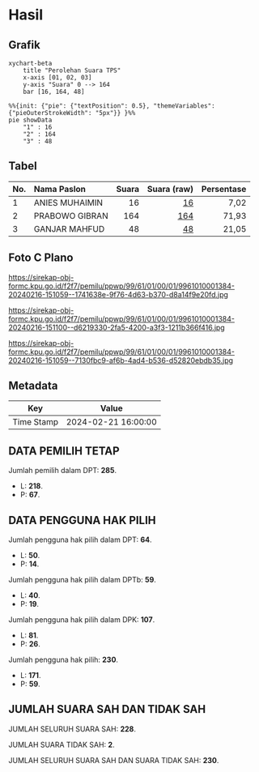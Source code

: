 # Hasil

## Grafik

```mermaid
xychart-beta
    title "Perolehan Suara TPS"
    x-axis [01, 02, 03]
    y-axis "Suara" 0 --> 164
    bar [16, 164, 48]
```

```mermaid
%%{init: {"pie": {"textPosition": 0.5}, "themeVariables": {"pieOuterStrokeWidth": "5px"}} }%%
pie showData
    "1" : 16
    "2" : 164
    "3" : 48
```

## Tabel

| No. | Nama Paslon    | Suara | Suara (raw) | Persentase |
|:--- |:-------------- | -----:| -----------:| ----------:|
| 1   | ANIES MUHAIMIN | 16    | [16][p-1]   | 7,02       |
| 2   | PRABOWO GIBRAN | 164   | [164][p-2]  | 71,93      |
| 3   | GANJAR MAHFUD  | 48    | [48][p-3]   | 21,05      |


[p-1]: https://github.com/gigit-pemilu/pemilu-2024-99-luar-negeri/blob/main/pilpres/hitung-suara/sub/99-luar-negeri/sub/61-kota-kinabalu-malaysia/sub/01-kota-kinabalu-malaysia/sub/0001-kota-kinabalu-malaysia/sub/384-ksk-373/sub/paslon-1.txt
[p-2]: https://github.com/gigit-pemilu/pemilu-2024-99-luar-negeri/blob/main/pilpres/hitung-suara/sub/99-luar-negeri/sub/61-kota-kinabalu-malaysia/sub/01-kota-kinabalu-malaysia/sub/0001-kota-kinabalu-malaysia/sub/384-ksk-373/sub/paslon-2.txt
[p-3]: https://github.com/gigit-pemilu/pemilu-2024-99-luar-negeri/blob/main/pilpres/hitung-suara/sub/99-luar-negeri/sub/61-kota-kinabalu-malaysia/sub/01-kota-kinabalu-malaysia/sub/0001-kota-kinabalu-malaysia/sub/384-ksk-373/sub/paslon-3.txt

## Foto C Plano

https://sirekap-obj-formc.kpu.go.id/f2f7/pemilu/ppwp/99/61/01/00/01/9961010001384-20240216-151059--1741638e-9f76-4d63-b370-d8a14f9e20fd.jpg

https://sirekap-obj-formc.kpu.go.id/f2f7/pemilu/ppwp/99/61/01/00/01/9961010001384-20240216-151100--d6219330-2fa5-4200-a3f3-1211b366f416.jpg

https://sirekap-obj-formc.kpu.go.id/f2f7/pemilu/ppwp/99/61/01/00/01/9961010001384-20240216-151059--7130fbc9-af6b-4ad4-b536-d52820ebdb35.jpg


## Metadata

| Key        | Value               |
| ---------- | ------------------- |
| Time Stamp | 2024-02-21 16:00:00 |


## DATA PEMILIH TETAP

Jumlah pemilih dalam DPT: **285**.
 * L: **218**.
 * P: **67**.

## DATA PENGGUNA HAK PILIH

Jumlah pengguna hak pilih dalam DPT: **64**.
 * L: **50**.
 * P: **14**.

Jumlah pengguna hak pilih dalam DPTb: **59**.
 * L: **40**.
 * P: **19**.

Jumlah pengguna hak pilih dalam DPK: **107**.
 * L: **81**.
 * P: **26**.

Jumlah pengguna hak pilih: **230**.
 * L: **171**.
 * P: **59**.

## JUMLAH SUARA SAH DAN TIDAK SAH

JUMLAH SELURUH SUARA SAH: **228**.

JUMLAH SUARA TIDAK SAH: **2**.

JUMLAH SELURUH SUARA SAH DAN SUARA TIDAK SAH: **230**.


